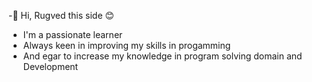 -👋 Hi, Rugved this side 😊
- I'm a passionate learner 
- Always keen in improving my skills in progamming        
- And egar to increase my knowledge in program solving domain and Development


<!---
rugved-23/rugved-23 is a ✨ special ✨ repository because its `README.md` (this file) appears on your GitHub profile.
You can click the Preview link to take a look at your changes.
--->
